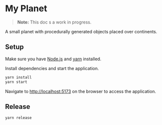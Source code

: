 # My Planet

> **Note:** This doc s a work in progress.

A small planet with procedurally generated objects placed over continents.

## Setup

Make sure you have [Node.js](https://nodejs.org/en/download) and [yarn](https://classic.yarnpkg.com/lang/en/docs/install/) installed.

Install dependencies and start the application.

```sh
yarn install
yarn start
```

Navigate to [http://localhost:5173](http://localhost:5173) on the browser to access the application.

## Release

```sh
yarn release
```
